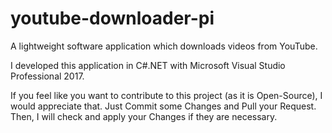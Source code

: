 # youtube-downloader-pi
A lightweight software application which downloads videos from YouTube.

I developed this application in C#.NET with Microsoft Visual Studio Professional 2017.

If you feel like you want to contribute to this project (as it is Open-Source), I would appreciate that.
Just Commit some Changes and Pull your Request. Then, I will check and apply your Changes if they are necessary.




